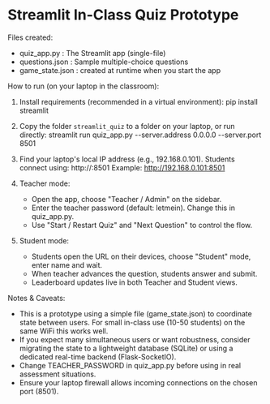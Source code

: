
Streamlit In-Class Quiz Prototype
=================================

Files created:
- quiz_app.py        : The Streamlit app (single-file)
- questions.json     : Sample multiple-choice questions
- game_state.json    : created at runtime when you start the app

How to run (on your laptop in the classroom):
1. Install requirements (recommended in a virtual environment):
   pip install streamlit

2. Copy the folder `streamlit_quiz` to a folder on your laptop, or run directly:
   streamlit run quiz_app.py --server.address 0.0.0.0 --server.port 8501

3. Find your laptop's local IP address (e.g., 192.168.0.101).
   Students connect using: http://<your-ip>:8501
   Example: http://192.168.0.101:8501

4. Teacher mode:
   - Open the app, choose "Teacher / Admin" on the sidebar.
   - Enter the teacher password (default: letmein). Change this in quiz_app.py.
   - Use "Start / Restart Quiz" and "Next Question" to control the flow.

5. Student mode:
   - Students open the URL on their devices, choose "Student" mode, enter name and wait.
   - When teacher advances the question, students answer and submit.
   - Leaderboard updates live in both Teacher and Student views.

Notes & Caveats:
- This is a prototype using a simple file (game_state.json) to coordinate state between users.
  For small in-class use (10-50 students) on the same WiFi this works well.
- If you expect many simultaneous users or want robustness, consider migrating the state
  to a lightweight database (SQLite) or using a dedicated real-time backend (Flask-SocketIO).
- Change TEACHER_PASSWORD in quiz_app.py before using in real assessment situations.
- Ensure your laptop firewall allows incoming connections on the chosen port (8501).
